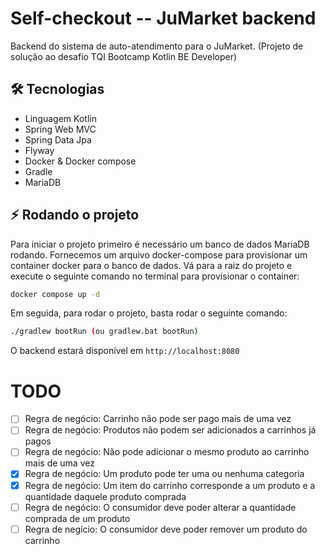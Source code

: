 # Self-checkout -- JuMarket backend

Backend do sistema de auto-atendimento para o JuMarket. (Projeto de solução ao desafio TQI Bootcamp Kotlin BE Developer)

## :hammer_and_wrench: Tecnologias

- Linguagem Kotlin
- Spring Web MVC
- Spring Data Jpa
- Flyway
- Docker & Docker compose
- Gradle
- MariaDB

## :zap: Rodando o projeto

Para iniciar o projeto primeiro é necessário um banco de dados MariaDB rodando. Fornecemos um arquivo
docker-compose para provisionar um container docker para o banco de dados. Vá para a raiz do projeto e
execute o seguinte comando no terminal para provisionar o container:

```sh
docker compose up -d
```

Em seguida, para rodar o projeto, basta rodar o seguinte comando:

```sh
./gradlew bootRun (ou gradlew.bat bootRun)
```

O backend estará disponível em `http://localhost:8080`

# TODO

- [ ] Regra de negócio: Carrinho não pode ser pago mais de uma vez
- [ ] Regra de negócio: Produtos não podem ser adicionados a carrinhos já pagos
- [ ] Regra de negócio: Não pode adicionar o mesmo produto ao carrinho mais de uma vez
- [x] Regra de negócio: Um produto pode ter uma ou nenhuma categoria
- [x] Regra de negócio: Um item do carrinho corresponde a um produto e a quantidade daquele produto comprada
- [ ] Regra de negócio: O consumidor deve poder alterar a quantidade comprada de um produto
- [ ] Regra de negício: O consumidor deve poder remover um produto do carrinho
